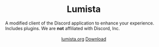 <div align="center">
  <h1>Lumista</h1>
</div>
<div align="left">
A modified client of the Discord application to enhance your experience. Includes plugins. We are <b>not</b> affiliated with Discord, Inc.
</div>

<div align="center">
  <br />
  <a href="https://lumista.org/">lumista.org</a>
  <a href="https://lumista.org/download/">Download</a>
</div>
